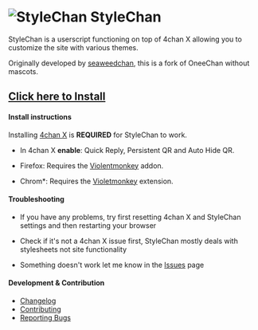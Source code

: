 ![StyleChan](https://github.com/user-attachments/assets/ddbc2791-7915-4226-ba33-38c13d8be1d9) StyleChan
====

StyleChan is a userscript functioning on top of 4chan X allowing you to customize the site with various themes.

Originally developed by [seaweedchan](https://github.com/seaweedchan/OneeChan), this is a fork of OneeChan without mascots.

## [Click here to Install](https://github.com/3nly/StyleChan/raw/main/StyleChan.user.js)


#### Install instructions

Installing [4chan X](https://github.com/ccd0/4chan-x) is **REQUIRED** for StyleChan to work.

- In 4chan X **enable**: Quick Reply, Persistent QR and Auto Hide QR.

- Firefox: Requires the [Violentmonkey](https://addons.mozilla.org/en-US/firefox/addon/violentmonkey/) addon.
- Chrom*: Requires the [Violetmonkey](https://chromewebstore.google.com/detail/violentmonkey/jinjaccalgkegednnccohejagnlnfdag/) extension.

#### Troubleshooting

- If you have any problems, try first resetting 4chan X and StyleChan settings and then restarting your browser

- Check if it's not a 4chan X issue first, StyleChan mostly deals with stylesheets not site functionality

- Something doesn't work let me know in the [Issues](https://github.com/3nly/StyleChan/issues) page


#### Development & Contribution

- [Changelog](https://github.com/3nly/StyleChan/blob/main/CHANGELOG.md)
- [Contributing](https://github.com/3nly/StyleChan/blob/main/CONTRIBUTING.md)
- [Reporting Bugs](https://github.com/3nly/StyleChan/issues)
